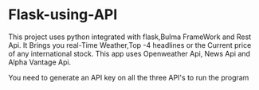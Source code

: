 # Flask-using-API
This project uses python integrated with flask,Bulma FrameWork and Rest Api.
It Brings you real-Time Weather,Top -4 headlines or the Current price of any international stock.
This app uses Openweather Api, News Api and Alpha Vantage Api.

You need to generate an API key on all the three API's to run the program
